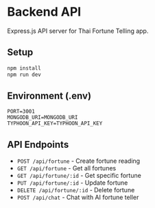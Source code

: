# Backend API

Express.js API server for Thai Fortune Telling app.

## Setup

```bash
npm install
npm run dev
```

## Environment (.env)

```
PORT=3001
MONGODB_URI=MONGODB_URI
TYPHOON_API_KEY=TYPHOON_API_KEY
```

## API Endpoints

- `POST /api/fortune` - Create fortune reading
- `GET /api/fortune` - Get all fortunes
- `GET /api/fortune/:id` - Get specific fortune
- `PUT /api/fortune/:id` - Update fortune
- `DELETE /api/fortune/:id` - Delete fortune
- `POST /api/chat` - Chat with AI fortune teller
